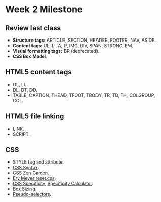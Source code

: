 Week 2 Milestone
==========

## Review last class

* __Structure tags:__ ARTICLE, SECTION, HEADER, FOOTER, NAV, ASIDE.
* __Content tags:__ UL, LI, A, P, IMG, DIV, SPAN, STRONG, EM.
* __Visual formatting tags:__ BR (deprecated).
* __CSS Box Model__.

## HTML5 content tags

* OL, LI.
* DL, DT, DD.
* TABLE, CAPTION, THEAD, TFOOT, TBODY, TR, TD, TH, COLGROUP, COL.

## HTML5 file linking

* LINK.
* SCRIPT.

## CSS

* STYLE tag and attribute.
* [CSS Syntax](https://developer.mozilla.org/en-US/docs/Web/CSS/Syntax).
* [CSS Zen Garden](http://www.csszengarden.com/).
* [Ery Meyer reset.css](http://meyerweb.com/eric/tools/css/reset/).
* [CSS Specificity](https://developer.mozilla.org/en-US/docs/Web/CSS/Specificity), [Specificity Calculator](http://specificity.keegan.st/).
* [Box Sizing](https://developer.mozilla.org/en-US/docs/Web/CSS/box-sizing).
* [Pseudo-selectors](https://developer.mozilla.org/en-US/docs/Web/CSS/:active).